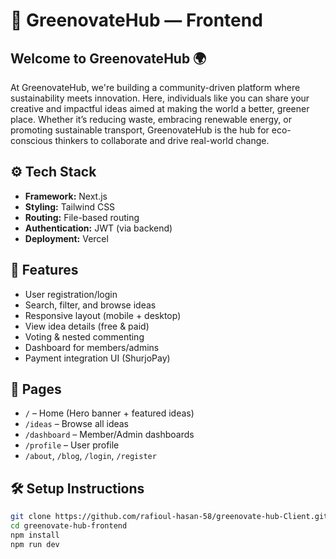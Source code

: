 # 🌿 GreenovateHub — Frontend

## Welcome to GreenovateHub 🌍

At GreenovateHub, we're building a community-driven platform where sustainability meets innovation. Here, individuals like you can share your creative and impactful ideas aimed at making the world a better, greener place. Whether it’s reducing waste, embracing renewable energy, or promoting sustainable transport, GreenovateHub is the hub for eco-conscious thinkers to collaborate and drive real-world change.

## ⚙️ Tech Stack

- **Framework:** Next.js
- **Styling:** Tailwind CSS
- **Routing:** File-based routing
- **Authentication:** JWT (via backend)
- **Deployment:** Vercel

## 🚀 Features

- User registration/login
- Search, filter, and browse ideas
- Responsive layout (mobile + desktop)
- View idea details (free & paid)
- Voting & nested commenting
- Dashboard for members/admins
- Payment integration UI (ShurjoPay)

## 📁 Pages

- `/` – Home (Hero banner + featured ideas)
- `/ideas` – Browse all ideas
- `/dashboard` – Member/Admin dashboards
- `/profile` – User profile
- `/about`, `/blog`, `/login`, `/register`

## 🛠️ Setup Instructions

```bash
git clone https://github.com/rafioul-hasan-58/greenovate-hub-Client.git
cd greenovate-hub-frontend
npm install
npm run dev
```
